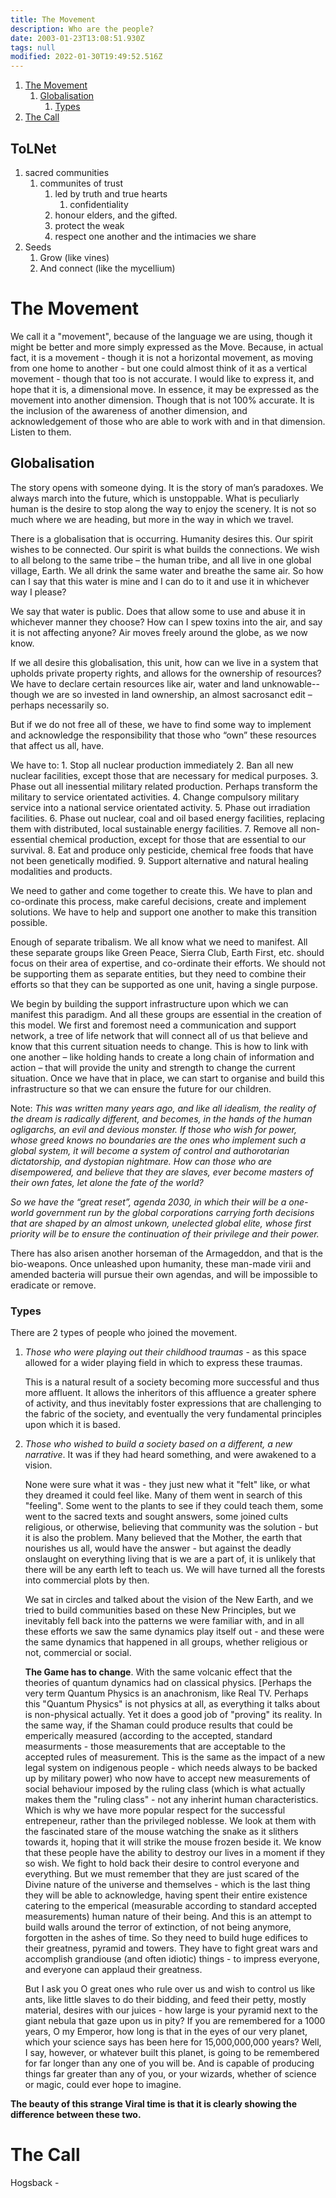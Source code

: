 ```yaml
---
title: The Movement
description: Who are the people?
date: 2003-01-23T13:08:51.930Z
tags: null
modified: 2022-01-30T19:49:52.516Z
---
```


1. [The Movement](#the-movement)
   1. [Globalisation](#globalisation)
      1. [Types](#types)
2. [The Call](#the-call)

## ToLNet

1. sacred communities
   1. communites of trust
      1. led by truth and true hearts
         1. confidentiality
      2. honour elders, and the gifted.
      3. protect the weak
      4. respect one another and the intimacies we share
2. Seeds
   1. Grow (like vines)
   2. And connect (like the mycellium)

# The Movement

We call it a "movement", because of the language we are using, though it might be better and more simply expressed as the Move. Because, in actual fact, it is a movement - though it is not a horizontal movement, as moving from one home to another - but one could almost think of it as a vertical movement - though that too is not accurate. I would like to express it, and hope that it is, a dimensional move. In essence, it may be expressed as the movement into another dimension. Though that is not 100% accurate. It is the inclusion of the awareness of another dimension, and acknowledgement of those who are able to work with and in that dimension. Listen to them.

## Globalisation

The story opens with someone dying. It is the story of man’s paradoxes. We always march into the future, which is unstoppable. What is peculiarly human is the desire to stop along the way to enjoy the scenery. It is not so much where we are heading, but more in the way in which we travel.

There is a globalisation that is occurring. Humanity desires this. Our spirit wishes to be connected. Our spirit is what builds the connections. We wish to all belong to the same tribe – the human tribe, and all live in one global village, Earth. We all drink the same water and breathe the same air. So how can I say that this water is mine and I can do to it and use it in whichever way I please?

We say that water is public. Does that allow some to use and abuse it in whichever manner they choose? How can I spew toxins into the air, and say it is not affecting anyone? Air moves freely around the globe, as we now know.

If we all desire this globalisation, this unit, how can we live in a system that upholds private property rights, and allows for the ownership of resources? We have to declare certain resources like air, water and land unknowable--though we are so invested in land ownership, an almost sacrosanct edit – perhaps necessarily so.

But if we do not free all of these, we have to find some way to implement and acknowledge the responsibility that those who “own” these resources that affect us all, have.

We have to: 1. Stop all nuclear production immediately 2. Ban all new nuclear facilities, except those that are necessary for medical purposes. 3. Phase out all inessential military related production. Perhaps transform the military to service orientated activities. 4. Change compulsory military service into a national service orientated activity. 5. Phase out irradiation facilities. 6. Phase out nuclear, coal and oil based energy facilities, replacing them with distributed, local sustainable energy facilities. 7. Remove all non-essential chemical production, except for those that are essential to our survival. 8. Eat and produce only pesticide, chemical free foods that have not been genetically modified. 9. Support alternative and natural healing modalities and products.

We need to gather and come together to create this. We have to plan and co-ordinate this process, make careful decisions, create and implement solutions. We have to help and support one another to make this transition possible.

Enough of separate tribalism. We all know what we need to manifest. All these separate groups like Green Peace, Sierra Club, Earth First, etc. should focus on their area of expertise, and co-ordinate their efforts. We should not be supporting them as separate entities, but they need to combine their efforts so that they can be supported as one unit, having a single purpose.

We begin by building the support infrastructure upon which we can manifest this paradigm. And all these groups are essential in the creation of this model. We first and foremost need a communication and support network, a tree of life network that will connect all of us that believe and know that this current situation needs to change. This is how to link with one another – like holding hands to create a long chain of information and action – that will provide the unity and strength to change the current situation. Once we have that in place, we can start to organise and build this infrastructure so that we can ensure the future for our children.

Note: _This was written many years ago, and like all idealism, the reality of the dream is radically different, and becomes, in the hands of the human ogligarchs, an evil and devious monster. If those who wish for power, whose greed knows no boundaries are the ones who implement such a global system, it will become a system of control and authorotarian dictatorship, and dystopian nightmare. How can those who are disempowered, and believe that they are slaves, ever become masters of their own fates, let alone the fate of the world?_

_So we have the “great reset”, agenda 2030, in which their will be a one-world government run by the global corporations carrying forth decisions that are shaped by an almost unkown, unelected global elite, whose first priority will be to ensure the continuation of their privilege and their power._

There has also arisen another horseman of the Armageddon, and that is the bio-weapons. Once unleashed upon humanity, these man-made virii and amended bacteria will pursue their own agendas, and will be impossible to eradicate or remove.

### Types

There are 2 types of people who joined the movement.

1. _Those who were playing out their childhood traumas_ - as this space allowed for a wider playing field in which to express these traumas.

   This is a natural result of a society becoming more successful and thus more affluent. It allows the inheritors of this affluence a greater sphere of activity, and thus inevitably foster expressions that are challenging to the fabric of the society, and eventually the very fundamental principles upon which it is based.

2. _Those who wished to build a society based on a different, a new narrative_. It was if they had heard something, and were awakened to a vision.

   None were sure what it was - they just new what it "felt" like, or what they dreamed it could feel like. Many of them went in search of this "feeling". Some went to the plants to see if they could teach them, some went to the sacred texts and sought answers, some joined cults religious, or otherwise, believing that community was the solution - but it is also the problem. Many believed that the Mother, the earth that nourishes us all, would have the answer - but against the deadly onslaught on everything living that is we are a part of, it is unlikely that there will be any earth left to teach us. We will have turned all the forests into commercial plots by then.

   We sat in circles and talked about the vision of the New Earth, and we tried to build communities based on these New Principles, but we inevitably fell back into the patterns we were familiar with, and in all these efforts we saw the same dynamics play itself out - and these were the same dynamics that happened in all groups, whether religious or not, commercial or social.

   **The Game has to change**. With the same volcanic effect that the theories of quantum dynamics had on classical physics. [Perhaps the very term Quantum Physics is an anachronism, like Real TV. Perhaps this "Quantum Physics" is not physics at all, as everything it talks about is non-physical actually. Yet it does a good job of "proving" its reality. In the same way, if the Shaman could produce results that could be emperically measured (according to the accepted, standard measurments - those measurements that are acceptable to the accepted rules of measurement. This is the same as the impact of a new legal system on indigenous people - which needs always to be backed up by military power) who now have to accept new measurements of social behaviour imposed by the ruling class (which is what actually makes them the "ruling class" - not any inherint human characteristics. Which is why we have more popular respect for the successful entrepeneur, rather than the privileged noblesse. We look at them with the fascinated stare of the mouse watching the snake as it slithers towards it, hoping that it will strike the mouse frozen beside it. We know that these people have the ability to destroy our lives in a moment if they so wish. We fight to hold back their desire to control everyone and everything. But we must remember that they are just scared of the Divine nature of the universe and themselves - which is the last thing they will be able to acknowledge, having spent their entire existence catering to the emperical (measurable according to standard accepted measurements) human nature of their being. And this is an attempt to build walls around the terror of extinction, of not being anymore, forgotten in the ashes of time. So they need to build huge edifices to their greatness, pyramid and towers. They have to fight great wars and accomplish grandiouse (and often idiotic) things - to impress everyone, and everyone can applaud their greatness.

   But I ask you O great ones who rule over us and wish to control us like ants, like little slaves to do their bidding, and feed their petty, mostly material, desires with our juices - how large is your pyramid next to the giant nebula that gaze upon us in pity? If you are remembered for a 1000 years, O my Emperor, how long is that in the eyes of our very planet, which your science says has been here for 15,000,000,000 years? Well, I say, however, or whatever built this planet, is going to be remembered for far longer than any one of you will be. And is capable of producing things far greater than any of you, or your wizards, whether of science or magic, could ever hope to imagine.

**The beauty of this strange Viral time is that it is clearly showing the difference between these two.**

# The Call

Hogsback -
